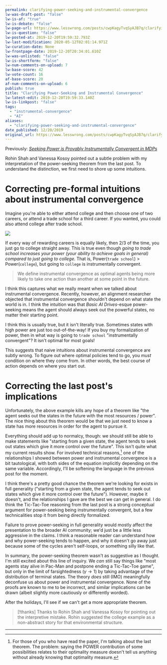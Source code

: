 ```yaml
---
permalink: clarifying-power-seeking-and-instrumental-convergence
lw-was-draft-post: "false"
lw-is-af: "true"
lw-is-debate: "false"
lw-page-url: https://www.lesswrong.com/posts/cwpKagyTvqSyAJB7q/clarifying-power-seeking-and-instrumental-convergence
lw-is-question: "false"
lw-posted-at: 2019-12-20T19:59:32.793Z
lw-last-modification: 2020-05-12T02:01:14.971Z
lw-curation-date: None
lw-frontpage-date: 2019-12-20T20:34:01.610Z
lw-was-unlisted: "false"
lw-is-shortform: "false"
lw-num-comments-on-upload: 7
lw-base-score: 42
lw-vote-count: 16
af-base-score: 20
af-num-comments-on-upload: 6
publish: true
title: "Clarifying Power-Seeking and Instrumental Convergence"
lw-latest-edit: 2019-12-20T19:59:33.140Z
lw-is-linkpost: "false"
tags: 
  - "instrumental-convergence"
  - "AI"
aliases: 
  - "clarifying-power-seeking-and-instrumental-convergence"
date_published: 12/20/2019
original_url: https://www.lesswrong.com/posts/cwpKagyTvqSyAJB7q/clarifying-power-seeking-and-instrumental-convergence
---
```

Previously: _[Seeking Power is Provably Instrumentally Convergent in MDPs](/seeking-power-is-often-convergently-instrumental-in-mdps)_

Rohin Shah and Vanessa Kosoy pointed out a subtle problem with my interpretation of the power-seeking theorem from the last post. To understand the distinction, we first need to shore up some intuitions.

# Correcting pre-formal intuitions about instrumental convergence

Imagine you're able to either attend college and then choose one of two careers, or attend a trade school for a third career. If you wanted, you could also attend college after trade school.

![](https://i.imgur.com/eDNlPMb.png)

If every way of rewarding careers is equally likely, then 2/3 of the time, you just go to college straight away. This is true even though _going to trade school increases your power (your ability to achieve goals in general) compared to just going to college._ That is, Power(`trade school`) > Power(`college`), but going to `college` is instrumentally convergent.
>
> We define instrumental convergence as optimal agents being more likely to take one action than another at some point in the future.

I think this captures what we really meant when we talked about instrumental convergence. Recently, however, an alignment researcher objected that instrumental convergence shouldn't depend on what state the world is in. I think the intuition was that _Basic AI Drives_\-esque power-seeking means the agent should always seek out the powerful states, no matter their starting point.

I think this is usually true, but it isn't literally true. Sometimes states with high power are just too out-of-the-way! If you buy my formalization of power, then in what way is going to `trade school` "instrumentally convergent"? It isn't optimal for most goals!

This suggests that naive intuitions about instrumental convergence are subtly wrong. To figure out where optimal policies tend to go, you _must_ condition on where they come from. In other words, the best course of action depends on where you start out.

# Correcting the last post's implications

Unfortunately, the above example kills any hope of a theorem like "the agent seeks out the states in the future with the most resources / power". The nice thing about this theorem would be that we just need to know a state has more resources in order for the agent to pursue it.

Everything should add up to normalcy, though: we should still be able to make statements like "starting from a given state, the agent tends to seek out states which give it more control over the future". This isn't quite what my current results show. For involved technical reasons,[^1] one of the relationships I showed between power and instrumental convergence is a bit tautological, with both sides of the equation implicitly depending on the same variable. Accordingly, I'll be softening the language in the previous post for the moment.

I think there's a pretty good chance the theorem we're looking for exists in full generality ("starting from a given state, the agent tends to seek out states which give it more control over the future"). However, maybe it doesn't, and the relationships I gave are the best we can get in general. I do think the Tic-Tac-Toe reasoning from the last post is a strong conceptual argument for power-seeking being instrumentally convergent, but a few technicalities stop it from being directly formalized.

Failure to prove power-seeking in full generality would mostly affect the presentation to the broader AI community; we'd just be a little less aggressive in the claims. I think a reasonable reader can understand how and why power-seeking tends to happen, and why it doesn't go away just because some of the cycles aren't self-loops, or something silly like that.

In summary, the power-seeking theorem wasn't as suggestive as I thought. I'm still excited about this line of inquiry. We _can_ still say things like "most agents stay alive in Pac-Man and postpone ending a Tic-Tac-Toe game", but only in the limit of farsightedness ($\gamma \to 1$) by taking advantage of the distribution of terminal states. The theory _does_ still (IMO) meaningfully deconfuse us about power and instrumental convergence. None of the proofs are known to me to be incorrect, and similar implications can be drawn (albeit slightly more cautiously or differently worded).

After the holidays, I'll see if we can't get a more appropriate theorem.

> [!thanks]
>Thanks to Rohin Shah and Vanessa Kosoy for pointing out the interpretive mistake. Rohin suggested the college example as a non-abstract story for that environmental structure.

<hr/>


[^1]: For those of you who have read the paper, I'm talking about the last theorem. The problem: saying the POWER contribution of some possibilities relates to their optimality measure doesn't tell us anything without already knowing that optimality measure. 